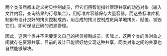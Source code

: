 两个类虽然都未定义拷贝控制成员，但它们用智能指针管理共享的动态对象（输入文件内容，查询结果的行号集合），用标准库容器保存大量容器。而这些标准库机制都有设计良好的拷贝控制成员，用合成的拷贝控制成员简单地拷贝、赋值、销毁它们，即可保证正确的资源管理。

因此，这两个类并不需要定义自己的拷贝控制成员。实际上，这两个类的类对象之间就存在资源共享，目前的设计已能很好地实现这种共享，同类对象之间的共享也自然能够解决。

